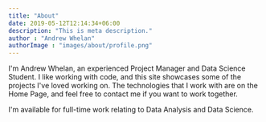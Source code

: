 ```yaml
---
title: "About"
date: 2019-05-12T12:14:34+06:00
description: "This is meta description."
author : "Andrew Whelan"
authorImage : "images/about/profile.png"
---
```


I'm Andrew Whelan, an experienced Project Manager and Data Science Student.
I like working with code, and this site showcases some of the projects I've loved working on.
The technologies that I work with are on the Home Page, and feel free to contact me if you want to work together. 

I'm available for full-time work relating to Data Analysis and Data Science.
